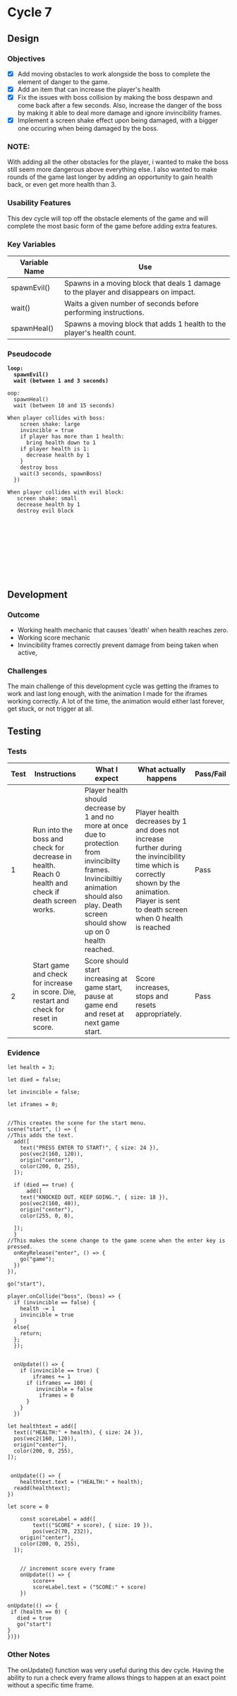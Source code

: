 # Cycle 7

## Design

### Objectives

* [x] Add moving obstacles to work alongside the boss to complete the element of danger to the game.&#x20;
* [x] Add an item that can increase the player's health
* [x] Fix the issues with boss collision by making the boss despawn and come back after a few seconds. Also, increase the danger of the boss by making it able to deal more damage and ignore invincibility frames.
* [x] Implement a screen shake effect upon being damaged, with a bigger one occuring when being damaged by the boss.

### NOTE:

With adding all the other obstacles for the player, i wanted to make the boss still seem more dangerous above everything else.  I also wanted to make rounds of the game last longer by adding an opportunity to gain health back, or even get more health than 3.&#x20;

### Usability Features

This dev cycle will top off the obstacle elements of the game and will complete the most basic form of the game before adding extra features.



### Key Variables

| Variable Name | Use                                                                                  |
| ------------- | ------------------------------------------------------------------------------------ |
| spawnEvil()   | Spawns in a moving block that deals 1 damage to the player and disappears on impact. |
| wait()        | Waits a given number of seconds before performing instructions.                      |
| spawnHeal()   | Spawns a moving block that adds 1 health to the player's health count.               |

### Pseudocode

<pre><code><strong>loop:
</strong><strong>  spawnEvil()
</strong><strong>  wait (between 1 and 3 seconds) 
</strong><strong>  
</strong>oop:
  spawnHeal()
  wait (between 10 and 15 seconds) 

When player collides with boss:
    screen shake: large
    invincible = true
    if player has more than 1 health:
      bring health down to 1
    if player health is 1:
      decrease health by 1
    }
    destroy boss
    wait(3 seconds, spawnBoss)
  })

When player collides with evil block:
   screen shake: small
   decrease health by 1
   destroy evil block
   
     
		



          

  

</code></pre>

## Development

### Outcome

* Working health mechanic that causes 'death' when health reaches zero.
* Working score mechanic
* Invincibility frames correctly prevent damage from being taken when active,



### Challenges

The main challenge of this development cycle was getting the iframes to work and last long enough, with the animation I made for the iframes working correctly. A lot of the time, the animation would either last forever, get stuck, or not trigger at all.



## Testing



### Tests

| Test | Instructions                                                                                        | What I expect                                                                                                                                                                                 | What actually happens                                                                                                                                                                       | Pass/Fail |
| ---- | --------------------------------------------------------------------------------------------------- | --------------------------------------------------------------------------------------------------------------------------------------------------------------------------------------------- | ------------------------------------------------------------------------------------------------------------------------------------------------------------------------------------------- | --------- |
| 1    | Run into the boss and check for decrease in health. Reach 0 health and check if death screen works. | Player health should decrease by 1 and no more at once due to protection from invincibilty frames. Invincibiltiy animation should also play. Death screen should show up on 0 health reached. | Player health decreases by 1 and does not increase further during the invincibility time which is correctly shown by the animation. Player is sent to death screen when 0 health is reached | Pass      |
| 2    | Start game and check for increase in score. Die, restart and check for reset in score.              | Score should start increasing at game start, pause at game end and reset at next game start.                                                                                                  | Score increases, stops and resets appropriately.                                                                                                                                            | Pass      |

### Evidence

```
let health = 3;

let died = false;

let invincible = false;

let iframes = 0;


//This creates the scene for the start menu.
scene("start", () => {
//This adds the text.
  add([
    text("PRESS ENTER TO START!", { size: 24 }),
    pos(vec2(160, 120)),
    origin("center"),
    color(200, 0, 255),
  ]);

  if (died == true) {
      add([
    text("KNOCKED OUT. KEEP GOING.", { size: 18 }),
    pos(vec2(160, 40)),
    origin("center"),
    color(255, 0, 0),

  ]);
  }
//This makes the scene change to the game scene when the enter key is pressed.
  onKeyRelease("enter", () => {
    go("game");
  })
}),

go("start"),

player.onCollide("boss", (boss) => {
  if (invincible == false) {
    health -= 1
    invincible = true
  }
  else{
    return;
  };
  });
 

  onUpdate(() => {
    if (invincible == true) {
        iframes += 1
      if (iframes == 100) {
         invincible = false
          iframes = 0
      }
    }
  })

let healthtext = add([
  text(("HEALTH:" + health), { size: 24 }),
  pos(vec2(160, 120)),
  origin("center"),
  color(200, 0, 255),
]);
  
   
 onUpdate(() => {
	healthtext.text = ("HEALTH:" + health);
  readd(healthtext);
})

let score = 0

	const scoreLabel = add([
		text(("SCORE" + score), { size: 19 }),
		pos(vec2(70, 232)),
    origin("center"),
    color(200, 0, 255),
  ]);
	

	// increment score every frame
	onUpdate(() => {
		score++
		scoreLabel.text = ("SCORE:" + score)
	})

onUpdate(() => {
 if (health == 0) {
   died = true
   go("start")
}
})})

```

### Other Notes

The onUpdate() function was very useful during this dev cycle. Having the ability to run a check every frame allows things to happen at an exact point without a specific time frame.

